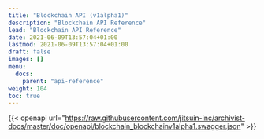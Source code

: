 ```yaml
---
title: "Blockchain API (v1alpha1)"
description: "Blockchain API Reference"
lead: "Blockchain API Reference"
date: 2021-06-09T13:57:04+01:00
lastmod: 2021-06-09T13:57:04+01:00
draft: false
images: []
menu: 
  docs:
    parent: "api-reference"
weight: 104
toc: true
---
```


{{< openapi url="https://raw.githubusercontent.com/jitsuin-inc/archivist-docs/master/doc/openapi/blockchain_blockchainv1alpha1.swagger.json" >}}

